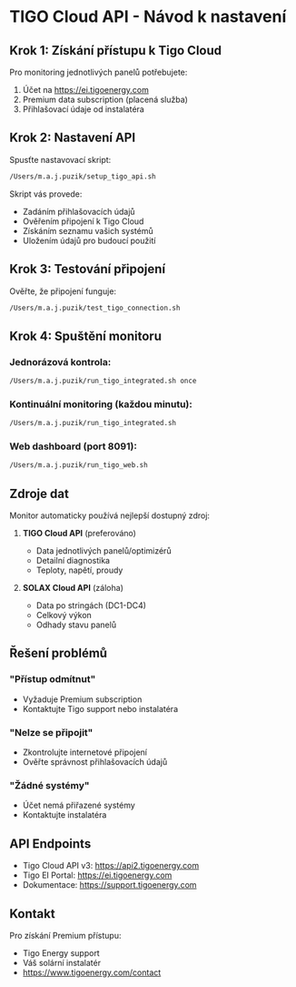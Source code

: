# TIGO Cloud API - Návod k nastavení

## Krok 1: Získání přístupu k Tigo Cloud

Pro monitoring jednotlivých panelů potřebujete:
1. Účet na https://ei.tigoenergy.com
2. Premium data subscription (placená služba)
3. Přihlašovací údaje od instalatéra

## Krok 2: Nastavení API

Spusťte nastavovací skript:
```bash
/Users/m.a.j.puzik/setup_tigo_api.sh
```

Skript vás provede:
- Zadáním přihlašovacích údajů
- Ověřením připojení k Tigo Cloud
- Získáním seznamu vašich systémů
- Uložením údajů pro budoucí použití

## Krok 3: Testování připojení

Ověřte, že připojení funguje:
```bash
/Users/m.a.j.puzik/test_tigo_connection.sh
```

## Krok 4: Spuštění monitoru

### Jednorázová kontrola:
```bash
/Users/m.a.j.puzik/run_tigo_integrated.sh once
```

### Kontinuální monitoring (každou minutu):
```bash
/Users/m.a.j.puzik/run_tigo_integrated.sh
```

### Web dashboard (port 8091):
```bash
/Users/m.a.j.puzik/run_tigo_web.sh
```

## Zdroje dat

Monitor automaticky používá nejlepší dostupný zdroj:

1. **TIGO Cloud API** (preferováno)
   - Data jednotlivých panelů/optimizérů
   - Detailní diagnostika
   - Teploty, napětí, proudy

2. **SOLAX Cloud API** (záloha)
   - Data po stringách (DC1-DC4)
   - Celkový výkon
   - Odhady stavu panelů

## Řešení problémů

### "Přístup odmítnut"
- Vyžaduje Premium subscription
- Kontaktujte Tigo support nebo instalatéra

### "Nelze se připojit"
- Zkontrolujte internetové připojení
- Ověřte správnost přihlašovacích údajů

### "Žádné systémy"
- Účet nemá přiřazené systémy
- Kontaktujte instalatéra

## API Endpoints

- Tigo Cloud API v3: https://api2.tigoenergy.com
- Tigo EI Portal: https://ei.tigoenergy.com
- Dokumentace: https://support.tigoenergy.com

## Kontakt

Pro získání Premium přístupu:
- Tigo Energy support
- Váš solární instalatér
- https://www.tigoenergy.com/contact